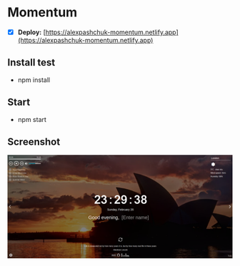 # Momentum

- [x] **Deploy:**  [https://alexpashchuk-momentum.netlify.app](https://alexpashchuk-momentum.netlify.app)

## Install test
+ npm install

## Start
+ npm start

## Screenshot
![img.png](src/assets/img/img.png)
